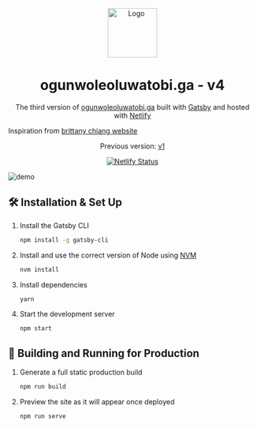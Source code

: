 <div align="center">
  <img alt="Logo" src="https://gitcdn.link/repo/OgunwoleOluwatobi/v3/master/src/images/logo.png" width="100" />
</div>
<h1 align="center">
  ogunwoleoluwatobi.ga - v4
</h1>
<p align="center">
  The third version of <a href="https://ogunwoleoluwatobi.ga" target="_blank">ogunwoleoluwatobi.ga</a> built with <a href="https://www.gatsbyjs.org/" target="_blank">Gatsby</a> and hosted with <a href="https://www.netlify.com/" target="_blank">Netlify</a>
</p>
<p>
  Inspiration from <a href="brittanychiang.com">brittany chiang website</a>
</p>
<p align="center">
  Previous version:
  <a href="https://github.com/OgunwoleOluwatobi/MyPortfolio" target="_blank">v1</a>
</p>
<p align="center">
  <a href="https://app.netlify.com/sites/archie/deploys" target="_blank">
    <img src="https://api.netlify.com/api/v1/badges/ae40c064-37b3-47a3-b107-dc8e9a291f44/deploy-status" alt="Netlify Status" />
  </a>
</p>

![demo](https://gitcdn.link/repo/OgunwoleOluwatobi/v3/master/src/images/demo.png)

## 🛠 Installation & Set Up

1. Install the Gatsby CLI

   ```sh
   npm install -g gatsby-cli
   ```

2. Install and use the correct version of Node using [NVM](https://github.com/nvm-sh/nvm)

   ```sh
   nvm install
   ```

3. Install dependencies

   ```sh
   yarn
   ```

4. Start the development server

   ```sh
   npm start
   ```

## 🚀 Building and Running for Production

1. Generate a full static production build

   ```sh
   npm run build
   ```

1. Preview the site as it will appear once deployed

   ```sh
   npm run serve
   ```
